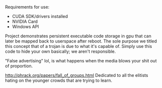Requirements for use:
- CUDA SDK/drivers installed
- NVIDIA Card
- Windows API

Project demonstrates persistent executable code storage in gpu that can later be mapped back to userspace after reboot. The sole
purpose we titled this concept that of a trojan is due to what it's capable of. Simply use this code to hide your own basically; we
aren't responsible.

"False advertising"
lol, is what happens when the media blows your shit out of proportion.

http://phrack.org/papers/fall_of_groups.html  Dedicated to all the elitists hating on the younger crowds that are trying to learn.